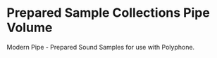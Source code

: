 # Prepared Sample Collections Pipe Volume
 Modern Pipe - Prepared Sound Samples for use with Polyphone.

